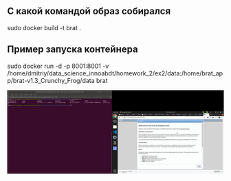 ## С какой командой образ собирался
sudo docker build -t brat .

## Пример запуска контейнера
sudo docker run -d -p 8001:8001 -v /home/dmitriy/data_science_innoabdt/homework_2/ex2/data:/home/brat_app/brat-v1.3_Crunchy_Frog/data  brat

![alt-text](https://github.com/DmitriyVahrushev/ds_inno_abdt/blob/master/homework_2/ex2/brat_is_working_screen.png)
